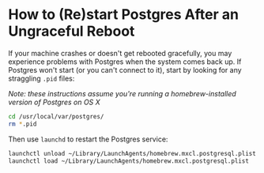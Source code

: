 # How to (Re)start Postgres After an Ungraceful Reboot

If your machine crashes or doesn't get rebooted gracefully, you may experience problems with Postgres when the system comes back up. If Postgres won't start (or you can't connect to it), start by looking for any straggling `.pid` files:

_Note: these instructions assume you're running a homebrew-installed version of Postgres on OS X_

```sh 
cd /usr/local/var/postgres/
rm *.pid
```

Then use `launchd` to restart the Postgres service:

```sh
launchctl unload ~/Library/LaunchAgents/homebrew.mxcl.postgresql.plist
launchctl load ~/Library/LaunchAgents/homebrew.mxcl.postgresql.plist
```
